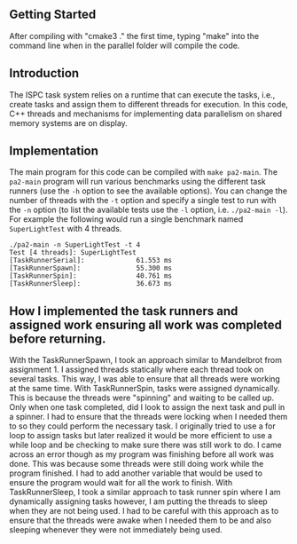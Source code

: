 ## Getting Started

After compiling with "cmake3 ." the first time, typing "make" into the command line when in the parallel folder will compile the code.

## Introduction

The ISPC task system relies on a runtime that can execute the tasks, i.e., create tasks and assign them to different threads for execution. In this code, C++ threads and mechanisms for implementing data parallelism on shared memory systems are on display.

## Implementation

The main program for this code can be compiled with `make pa2-main`. The `pa2-main` program will run various benchmarks using the different task runners (use the `-h` option to see the available options). You can change the number of threads with the `-t` option and specify a single test to run with the `-n` option (to list the available tests use the `-l` option, i.e. `./pa2-main -l`). For example the following would run a single benchmark named `SuperLightTest` with 4 threads.

```
./pa2-main -n SuperLightTest -t 4
Test [4 threads]: SuperLightTest
[TaskRunnerSerial]:             61.553 ms
[TaskRunnerSpawn]:              55.300 ms
[TaskRunnerSpin]:               40.761 ms
[TaskRunnerSleep]:              36.673 ms
```

## How I implemented the task runners and assigned work ensuring all work was completed before returning.

With the TaskRunnerSpawn, I took an approach similar to Mandelbrot from assignment 1. I assigned threads statically where each thread took on several tasks. This way, I was able to ensure that all threads were working at the same time. With TaskRunnerSpin, tasks were assigned dynamically. This is because the threads were "spinning" and waiting to be called up. Only when one task completed, did I look to assign the next task and pull in a spinner. I had to ensure that the threads were locking when I needed them to so they could perform the necessary task. I originally tried to use a for loop to assign tasks but later realized it would be more efficient to use a while loop and be checking to make sure there was still work to do. I came across an error though as my program was finishing before all work was done. This was because some threads were still doing work while the program finished. I had to add another variable that would be used to ensure the program would wait for all the work to finish. With TaskRunnerSleep, I took a similar approach to task runner spin where I am dynamically assigning tasks however, I am putting the threads to sleep when they are not being used. I had to be careful with this approach as to ensure that the threads were awake when I needed them to be and also sleeping whenever they were not immediately being used.